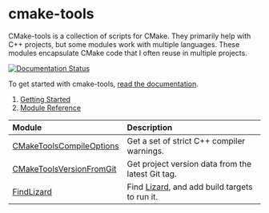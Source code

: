 # cmake-tools

CMake-tools is a collection of scripts for CMake.
They primarily help with C++ projects, but some modules work with multiple languages.
These modules encapsulate CMake code that I often reuse in multiple projects.

[![Documentation Status](https://readthedocs.org/projects/cmake-tools/badge/?version=latest)](https://cmake-tools.readthedocs.io/en/latest/?badge=latest)

To get started with cmake-tools, [read the documentation](https://cmake-tools.readthedocs.io/en/latest/).

1. [Getting Started](https://cmake-tools.readthedocs.io/en/latest/getting_started.html)
1. [Module Reference](https://cmake-tools.readthedocs.io/en/latest/index.html#module-reference)

<!-- prettier-ignore -->
| Module | Description |
|:---|:---|
| [CMakeToolsCompileOptions](https://cmake-tools.readthedocs.io/en/latest/cmake_tools_compile_options.html) | Get a set of strict C++ compiler warnings. |
| [CMakeToolsVersionFromGit](https://cmake-tools.readthedocs.io/en/latest/cmake_tools_version_from_git.html) | Get project version data from the latest Git tag. |
| [FindLizard](https://cmake-tools.readthedocs.io/en/latest/find_lizard.html) | Find [Lizard](https://github.com/terryyin/lizard/), and add build targets to run it. |
